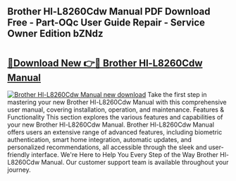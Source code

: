 ## Brother Hl-L8260Cdw Manual PDF Download Free - Part-OQc User Guide Repair - Service Owner Edition bZNdz

# <h2><a href="http://bc12905.oget.top/?id=Brother+Hl-L8260Cdw+Manual">🔗Download New 👉🔴 Brother Hl-L8260Cdw Manual</a></h2>

[![Brother Hl-L8260Cdw Manual new download](https://i.imgur.com/5g1atiW.png)](http://bc12905.oget.top/?id=Brother+Hl-L8260Cdw+Manual)
Take the first step in mastering your new Brother Hl-L8260Cdw Manual with this comprehensive user manual, covering installation, operation, and maintenance. Features & Functionality This section explores the various features and capabilities of your new Brother Hl-L8260Cdw Manual. Brother Hl-L8260Cdw Manual offers users an extensive range of advanced features, including biometric authentication, smart home integration, automatic updates, and personalized recommendations, all accessible through the sleek and user-friendly interface. We're Here to Help You Every Step of the Way Brother Hl-L8260Cdw Manual. Our customer support team is available throughout your journey.
